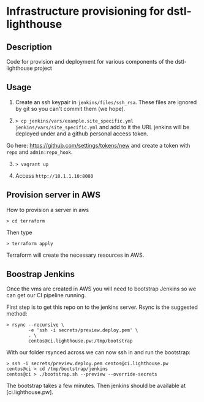 # Infrastructure provisioning for dstl-lighthouse

## Description

Code for provision and deployment for various components of the dstl-lighthouse project

## Usage

1. Create an ssh keypair in `jenkins/files/ssh_rsa`. These files are ignored by git
so you can't commit them (we hope).

2. `> cp jenkins/vars/example.site_specific.yml jenkins/vars/site_specific.yml` and
add to it the URL jenkins will be deployed under and a github personal access token.

Go here: https://github.com/settings/tokens/new and create a token with `repo` and
`admin:repo_hook`.

3. `> vagrant up`

4. Access `http://10.1.1.10:8080`

## Provision server in AWS 

How to provision a server in aws

    > cd terraform

Then type 

    > terraform apply

Terraform will create the necessary resources in AWS.

## Boostrap Jenkins

Once the vms are created in AWS you will need to bootstrap Jenkins so we can
get our CI pipeline running.

First step is to get this repo on to the jenkins server. Rsync is the suggested
method:

    > rsync --recursive \
            -e 'ssh -i secrets/preview.deploy.pem' \
            . \
            centos@ci.lighthouse.pw:/tmp/bootstrap

With our folder rsynced across we can now ssh in and run the bootstrap:

    > ssh -i secrets/preview.deploy.pem centos@ci.lighthouse.pw
    centos@ci > cd /tmp/bootstrap/jenkins
    centos@ci > ./bootstrap.sh --preview --override-secrets

The bootstrap takes a few minutes. Then jenkins should be available at
[ci.lighthouse.pw].

